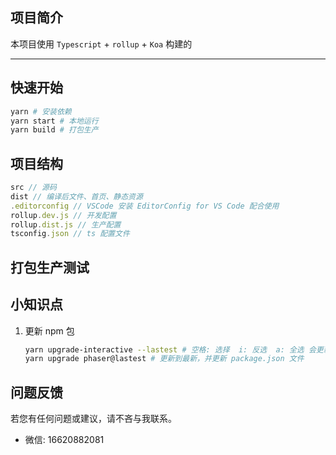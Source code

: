 ## 项目简介

本项目使用 `Typescript` + `rollup` + `Koa` 构建的

---

## 快速开始

```bash
yarn # 安装依赖
yarn start # 本地运行
yarn build # 打包生产
```

## 项目结构

```typescript
src // 源码
dist // 编译后文件、首页、静态资源
.editorconfig // VSCode 安装 EditorConfig for VS Code 配合使用
rollup.dev.js // 开发配置
rollup.dist.js // 生产配置
tsconfig.json // ts 配置文件 
```

## 打包生产测试

## 小知识点

1. 更新 npm 包

    ```bash
    yarn upgrade-interactive --lastest # 空格: 选择  i: 反选  a: 全选 会更新 yarn.lock 文件，不会更新package.json文件
    yarn upgrade phaser@lastest # 更新到最新，并更新 package.json 文件
    ```

## 问题反馈

若您有任何问题或建议，请不吝与我联系。

- 微信: 16620882081
